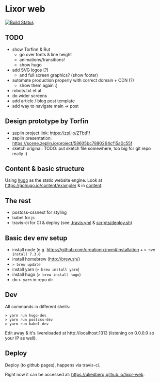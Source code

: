 # Lixor web

[![Build Status](https://travis-ci.org/uliedberg/lixor-web.svg?branch=master)](https://travis-ci.org/uliedberg/lixor-web)

## TODO
* show Torfinn & Rut
    * go over fonts & line height
    * animations/transitions!
    * show hugo
* add SVG logos (?)
    * and full screen graphics? (show footer)
* automate production properly with correct domain + CDN (?)
    * show them again :)
* robots.txt et al
* do wider screens
* add article / blog post template
* add way to navigate main -> post


## Design prototype by Torfin
* zeplin project link: https://zpl.io/ZTbtFf
* zeplin presentation: https://scene.zeplin.io/project/58605bc7880264cf15a0c55f
* sketch original: TODO: put sketch file somewhere, too big for git repo really :)


## Content & basic structure
Using [hugo](https://gohugo.io/) as the static website engine. Look at
https://gohugo.io/content/example/ & in [content](content).


## The rest
* postcss-cssnext for styling
* babel for js
* travis-ci for CI & deploy (see [.travis.yml](.travis.yml) & [scripts/deploy.sh](scripts/deploy.sh))


## Basic dev env setup
* install node (e.g. https://github.com/creationix/nvm#installation + `> nvm install 7.3.0`
* install homebrew (http://brew.sh/)
* `> brew update`
* install yarn (`> brew install yarn`)
* install hugo (`> brew install hugo`)
* do `> yarn` in repo dir


## Dev

All commands in different shells:

    > yarn run hugo-dev
    > yarn run postcss-dev
    > yarn run babel-dev

Edit away & it's livereloaded at http://localhost:1313 (listening on 0.0.0.0 so your IP as well).


## Deploy
Deploy (to github pages), happens via travis-ci.

Right now it can be accessed at: https://uliedberg.github.io/lixor-web.


